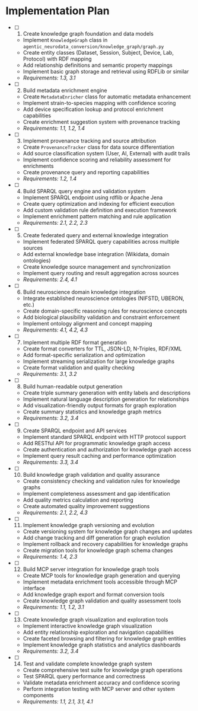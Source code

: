 # Implementation Plan

- [ ] 1. Create knowledge graph foundation and data models
  - Implement `KnowledgeGraph` class in
    `agentic_neurodata_conversion/knowledge_graph/graph.py`
  - Create entity classes (Dataset, Session, Subject, Device, Lab, Protocol)
    with RDF mapping
  - Add relationship definitions and semantic property mappings
  - Implement basic graph storage and retrieval using RDFLib or similar
  - _Requirements: 1.3, 3.1_

- [ ] 2. Build metadata enrichment engine
  - Create `MetadataEnricher` class for automatic metadata enhancement
  - Implement strain-to-species mapping with confidence scoring
  - Add device specification lookup and protocol enrichment capabilities
  - Create enrichment suggestion system with provenance tracking
  - _Requirements: 1.1, 1.2, 1.4_

- [ ] 3. Implement provenance tracking and source attribution
  - Create `ProvenanceTracker` class for data source differentiation
  - Add source classification system (User, AI, External) with audit trails
  - Implement confidence scoring and reliability assessment for enrichments
  - Create provenance query and reporting capabilities
  - _Requirements: 1.2, 1.4_

- [ ] 4. Build SPARQL query engine and validation system
  - Implement SPARQL endpoint using rdflib or Apache Jena
  - Create query optimization and indexing for efficient execution
  - Add custom validation rule definition and execution framework
  - Implement enrichment pattern matching and rule application
  - _Requirements: 2.1, 2.2, 2.3_

- [ ] 5. Create federated query and external knowledge integration
  - Implement federated SPARQL query capabilities across multiple sources
  - Add external knowledge base integration (Wikidata, domain ontologies)
  - Create knowledge source management and synchronization
  - Implement query routing and result aggregation across sources
  - _Requirements: 2.4, 4.1_

- [ ] 6. Build neuroscience domain knowledge integration
  - Integrate established neuroscience ontologies (NIFSTD, UBERON, etc.)
  - Create domain-specific reasoning rules for neuroscience concepts
  - Add biological plausibility validation and constraint enforcement
  - Implement ontology alignment and concept mapping
  - _Requirements: 4.1, 4.2, 4.3_

- [ ] 7. Implement multiple RDF format generation
  - Create format converters for TTL, JSON-LD, N-Triples, RDF/XML
  - Add format-specific serialization and optimization
  - Implement streaming serialization for large knowledge graphs
  - Create format validation and quality checking
  - _Requirements: 3.1, 3.2_

- [ ] 8. Build human-readable output generation
  - Create triple summary generation with entity labels and descriptions
  - Implement natural language description generation for relationships
  - Add visualization-friendly output formats for graph exploration
  - Create summary statistics and knowledge graph metrics
  - _Requirements: 3.2, 3.4_

- [ ] 9. Create SPARQL endpoint and API services
  - Implement standard SPARQL endpoint with HTTP protocol support
  - Add RESTful API for programmatic knowledge graph access
  - Create authentication and authorization for knowledge graph access
  - Implement query result caching and performance optimization
  - _Requirements: 3.3, 3.4_

- [ ] 10. Build knowledge graph validation and quality assurance
  - Create consistency checking and validation rules for knowledge graphs
  - Implement completeness assessment and gap identification
  - Add quality metrics calculation and reporting
  - Create automated quality improvement suggestions
  - _Requirements: 2.1, 2.2, 4.3_

- [ ] 11. Implement knowledge graph versioning and evolution
  - Create versioning system for knowledge graph changes and updates
  - Add change tracking and diff generation for graph evolution
  - Implement rollback and recovery capabilities for knowledge graphs
  - Create migration tools for knowledge graph schema changes
  - _Requirements: 1.4, 2.3_

- [ ] 12. Build MCP server integration for knowledge graph tools
  - Create MCP tools for knowledge graph generation and querying
  - Implement metadata enrichment tools accessible through MCP interface
  - Add knowledge graph export and format conversion tools
  - Create knowledge graph validation and quality assessment tools
  - _Requirements: 1.1, 1.2, 3.1_

- [ ] 13. Create knowledge graph visualization and exploration tools
  - Implement interactive knowledge graph visualization
  - Add entity relationship exploration and navigation capabilities
  - Create faceted browsing and filtering for knowledge graph entities
  - Implement knowledge graph statistics and analytics dashboards
  - _Requirements: 3.2, 3.4_

- [ ] 14. Test and validate complete knowledge graph system
  - Create comprehensive test suite for knowledge graph operations
  - Test SPARQL query performance and correctness
  - Validate metadata enrichment accuracy and confidence scoring
  - Perform integration testing with MCP server and other system components
  - _Requirements: 1.1, 2.1, 3.1, 4.1_
